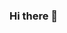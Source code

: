 ### Hi there 👋

<!--
**kiranajith/kiranajith** is a ✨ _special_ ✨ repository because its `README.md` (this file) appears on your GitHub profile.


- 🔭 I’m currently working on Flutter Android Studio Projects
- 🌱 I’m currently learning DS Algo 
- 📫 How to reach me: I have an email 📧paurushbatishfbd@gmail.com. 
- ⚡ Fun fact: Playing dance music can help ward off mosquitoes 🦟

[![Paurush's GitHub stats](https://github-readme-stats-blush-eight.vercel.app/api?username=kiranajith&count_private=true&show_icons=true&theme=merko)](https://github.com/anuraghazra/github-readme-stats)
<br />
### Take a loot at my languages
[![Top Langs](https://github-readme-stats-blush-eight.vercel.app/api/top-langs/?username=kiranajith&layout=compact&langs_count=10&count_private=true)](https://github.com/anuraghazra/github-readme-stats)


